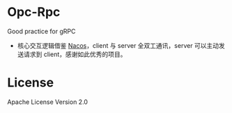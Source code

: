 # Opc-Rpc
Good practice for gRPC

- 核心交互逻辑借鉴 [Nacos](https://github.com/alibaba/nacos)，client 与 server 全双工通讯，server 可以主动发送请求到 client，感谢如此优秀的项目。

# License
Apache License Version 2.0
